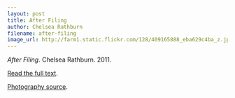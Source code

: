 ```yaml
---
layout: post
title: After Filing
author: Chelsea Rathburn
filename: after-filing
image_url: http://farm1.static.flickr.com/128/409165888_eba629c4ba_z.jpg
---
```


_After Filing_.  Chelsea Rathburn.  2011.

[Read the full text](http://www.newcriterion.com/articles.cfm/After-filing-7197).

[Photography source](http://www.flickr.com/photos/t_buchtele/409165888/).

